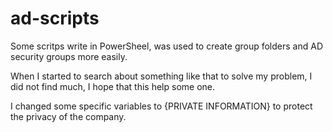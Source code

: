 # ad-scripts
Some scritps write in PowerSheel, was used to create group folders and AD security groups more easily.

When I started to search about something like that to solve my problem, I did not find much, I hope that this help some one.

I changed some specific variables to {PRIVATE INFORMATION} to protect the privacy of the company.

